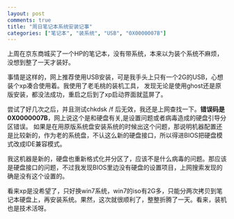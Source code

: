 ```yaml
---
layout: post
comments: true
title: "周日笔记本系统安装记事"
categories: ["笔记本", "装系统", "USB", "0X0000007B"]
---
```


上周在京东商城买了一个HP的笔记本，没有带系统，本来以为装个系统不麻烦，没想到整了一天才装好。

事情是这样的，网上推荐使用USB安装，可是我手头上只有一个2G的USB，心想装个xp凑合使用着。我使用了老毛桃的装机工具，
发现无论是使用ghost还是原版安装，都没法成功，重启之后到了xp启动界面就蓝屏了。

尝试了好几次之后，并且测试chkdsk /f 后无效，我还是上网查找一下。**错误码是0X0000007B**，网上说这个是和硬盘有关,是设置问题或者病毒造成的硬盘引导分区错误。
如果是在用原版系统盘安装系统的时候出这个问题，那说明机器配置还是比较新的，作为老的系统盘，不认这么新的硬盘接口，所以得进BIOS把硬盘模式改成IDE兼容模式。

我这机器是新的，硬盘也重新格式化并分区了，应该不是什么病毒的问题。那应该是硬盘接口的问题，不过我发现BIOS里边没有硬盘的设置项目，上网搜索发现的确是没有这个设置的。

看来xp是没希望了，只好换win7系统，win7的iso有2G多，只能分两次拷贝到笔记本硬盘上，再安装系统。果然，这次就很顺利了，整整折腾了一天。看来，装机也是技术活呀。
